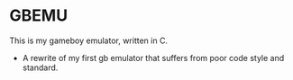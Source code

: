 # GBEMU
This is my gameboy emulator, written in C.
- A rewrite of my first gb emulator that suffers from poor code style and standard.
